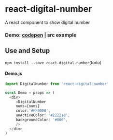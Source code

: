 # react-digital-number
A react component to show digital number

### Demo: [codepen](https://codepen.io/fredxingxing/pen/wvMoaVa) | src example

## Use and Setup

`npm install --save react-digital-number`(todo)

#### Demo.js

```js
import DigitalNumber from 'react-digital-number'

const Demo = props => (
  <div>
     <DigitalNumber 
     nums={nums} 
     color:'#FF0000',
     unActiveColor: '#22221e',
     backgroundColor: '#000',
     />
  </div>
)
```
